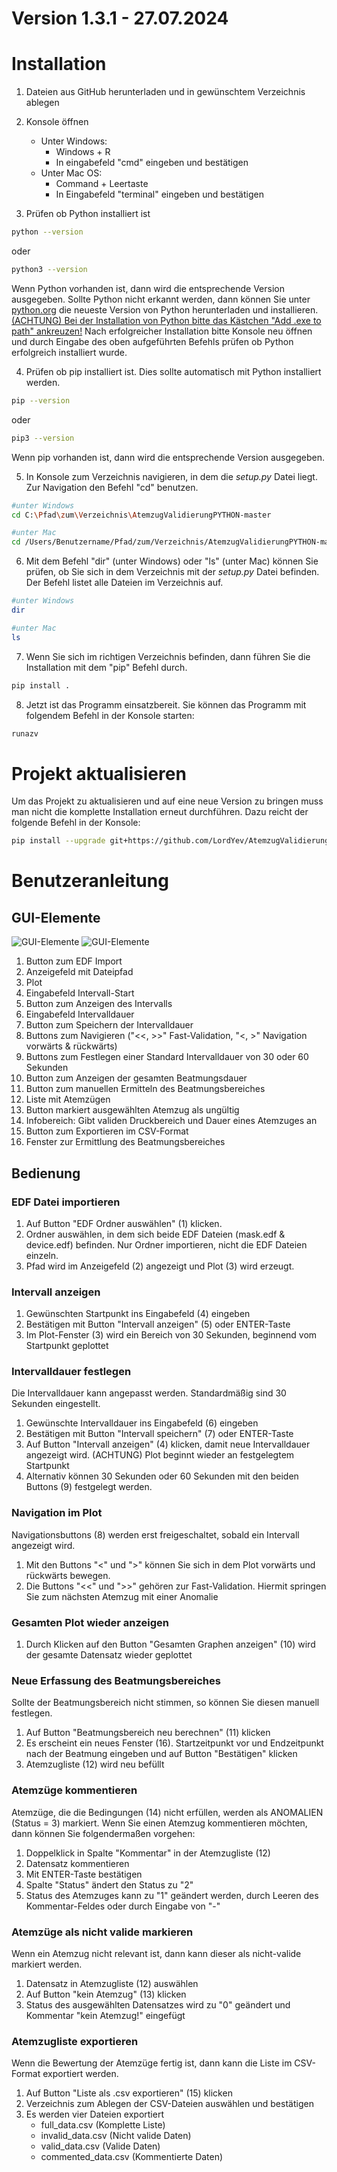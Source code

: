 # Version 1.3.1 - 27.07.2024


# Installation
1. Dateien aus GitHub herunterladen und in gewünschtem Verzeichnis ablegen

2. Konsole öffnen
   - Unter Windows: 
     - Windows + R
     - In eingabefeld "cmd" eingeben und bestätigen
   - Unter Mac OS:
     - Command + Leertaste
     - In Eingabefeld "terminal" eingeben und bestätigen

3. Prüfen ob Python installiert ist
```bash
python --version
```
oder 
```bash
python3 --version
```
Wenn Python vorhanden ist, dann wird die entsprechende Version ausgegeben. 
Sollte Python nicht erkannt werden, dann können Sie unter [python.org](https://www.python.org)
die neueste Version von Python herunterladen und installieren.
<u>(ACHTUNG) Bei der Installation von Python bitte das Kästchen "Add .exe to path" ankreuzen!</u>
Nach erfolgreicher Installation bitte Konsole neu öffnen und durch Eingabe des oben aufgeführten
Befehls prüfen ob Python erfolgreich installiert wurde.

4. Prüfen ob pip installiert ist. Dies sollte automatisch mit Python installiert werden.
```bash
pip --version
```
oder
```bash
pip3 --version
```
Wenn pip vorhanden ist, dann wird die entsprechende Version ausgegeben.

5. In Konsole zum Verzeichnis navigieren, in dem die *setup.py* Datei liegt.
Zur Navigation den Befehl "cd" benutzen.
```bash
#unter Windows
cd C:\Pfad\zum\Verzeichnis\AtemzugValidierungPYTHON-master

#unter Mac
cd /Users/Benutzername/Pfad/zum/Verzeichnis/AtemzugValidierungPYTHON-master
```

6. Mit dem Befehl "dir" (unter Windows) oder "ls" (unter Mac) können Sie prüfen, ob Sie sich in dem Verzeichnis mit der
*setup.py* Datei befinden. Der Befehl listet alle Dateien im Verzeichnis auf.
```bash
#unter Windows
dir

#unter Mac
ls
```

7. Wenn Sie sich im richtigen Verzeichnis befinden,
dann führen Sie die Installation mit dem "pip" Befehl durch. 
```bash
pip install .
```

8. Jetzt ist das Programm einsatzbereit. 
Sie können das Programm mit folgendem Befehl in der Konsole starten:
```bash
runazv
```

# Projekt aktualisieren
Um das Projekt zu aktualisieren und auf eine neue Version zu bringen
muss man nicht die komplette Installation erneut durchführen.
Dazu reicht der folgende Befehl in der Konsole:
```bash
pip install --upgrade git+https://github.com/LordYev/AtemzugValidierungPYTHON
```

# Benutzeranleitung
## GUI-Elemente 
![GUI-Elemente](images/gui_elements.png)
![GUI-Elemente](images/extern_window.png)
1. Button zum EDF Import
2. Anzeigefeld mit Dateipfad
3. Plot
4. Eingabefeld Intervall-Start
5. Button zum Anzeigen des Intervalls
6. Eingabefeld Intervalldauer
7. Button zum Speichern der Intervalldauer
8. Buttons zum Navigieren ("<<, >>" Fast-Validation, "<, >" Navigation vorwärts & rückwärts)
9. Buttons zum Festlegen einer Standard Intervalldauer von 30 oder 60 Sekunden
10. Button zum Anzeigen der gesamten Beatmungsdauer
11. Button zum manuellen Ermitteln des Beatmungsbereiches
12. Liste mit Atemzügen
13. Button markiert ausgewählten Atemzug als ungültig
14. Infobereich: Gibt validen Druckbereich und Dauer eines Atemzuges an
15. Button zum Exportieren im CSV-Format
16. Fenster zur Ermittlung des Beatmungsbereiches

## Bedienung
### EDF Datei importieren
1. Auf Button "EDF Ordner auswählen" (1) klicken.
2. Ordner auswählen, in dem sich beide EDF Dateien (mask.edf & device.edf) befinden.
Nur Ordner importieren, nicht die EDF Dateien einzeln.
3. Pfad wird im Anzeigefeld (2) angezeigt und Plot (3) wird erzeugt.

### Intervall anzeigen
1. Gewünschten Startpunkt ins Eingabefeld (4) eingeben
2. Bestätigen mit Button "Intervall anzeigen" (5) oder ENTER-Taste
3. Im Plot-Fenster (3) wird ein Bereich von 30 Sekunden, beginnend vom Startpunkt geplottet

### Intervalldauer festlegen 
Die Intervalldauer kann angepasst werden. Standardmäßig sind 30 Sekunden eingestellt.
1. Gewünschte Intervalldauer ins Eingabefeld (6) eingeben
2. Bestätigen mit Button "Intervall speichern" (7) oder ENTER-Taste
3. Auf Button "Intervall anzeigen" (4) klicken, damit neue Intervalldauer angezeigt wird. 
(ACHTUNG) Plot beginnt wieder an festgelegtem Startpunkt
4. Alternativ können 30 Sekunden oder 60 Sekunden mit den beiden Buttons (9) festgelegt werden.

### Navigation im Plot
Navigationsbuttons (8) werden erst freigeschaltet, sobald ein Intervall angezeigt wird.
1. Mit den Buttons "<" und ">" können Sie sich in dem Plot vorwärts und rückwärts bewegen.
2. Die Buttons "<<" und ">>" gehören zur Fast-Validation.
Hiermit springen Sie zum nächsten Atemzug mit einer Anomalie

### Gesamten Plot wieder anzeigen
1. Durch Klicken auf den Button "Gesamten Graphen anzeigen" (10) 
wird der gesamte Datensatz wieder geplottet

### Neue Erfassung des Beatmungsbereiches
Sollte der Beatmungsbereich nicht stimmen, so können Sie diesen manuell festlegen.
1. Auf Button "Beatmungsbereich neu berechnen" (11) klicken
2. Es erscheint ein neues Fenster (16). Startzeitpunkt vor und Endzeitpunkt nach
der Beatmung eingeben und auf Button "Bestätigen" klicken
3. Atemzugliste (12) wird neu befüllt

### Atemzüge kommentieren
Atemzüge, die die Bedingungen (14) nicht erfüllen, werden als ANOMALIEN (Status = 3) markiert. 
Wenn Sie einen Atemzug kommentieren möchten, dann können Sie folgendermaßen vorgehen:
1. Doppelklick in Spalte "Kommentar" in der Atemzugliste (12) 
2. Datensatz kommentieren
3. Mit ENTER-Taste bestätigen
4. Spalte "Status" ändert den Status zu "2"
5. Status des Atemzuges kann zu "1" geändert werden, 
durch Leeren des Kommentar-Feldes oder durch Eingabe von "-"

### Atemzüge als nicht valide markieren
Wenn ein Atemzug nicht relevant ist, dann kann dieser als nicht-valide markiert werden.
1. Datensatz in Atemzugliste (12) auswählen
2. Auf Button "kein Atemzug" (13) klicken
3. Status des ausgewählten Datensatzes wird zu "0" geändert
und Kommentar "kein Atemzug!" eingefügt

### Atemzugliste exportieren
Wenn die Bewertung der Atemzüge fertig ist, 
dann kann die Liste im CSV-Format exportiert werden.
1. Auf Button "Liste als .csv exportieren" (15) klicken
2. Verzeichnis zum Ablegen der CSV-Dateien auswählen und bestätigen
3. Es werden vier Dateien exportiert
   - full_data.csv (Komplette Liste)
   - invalid_data.csv (Nicht valide Daten)
   - valid_data.csv (Valide Daten)
   - commented_data.csv (Kommentierte Daten)